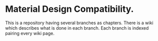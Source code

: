 # Material Design Compatibility.

This is a repository having several branches as chapters. There is a wiki which describes what is done in each branch. Each branch is indexed pairing every wiki page.
